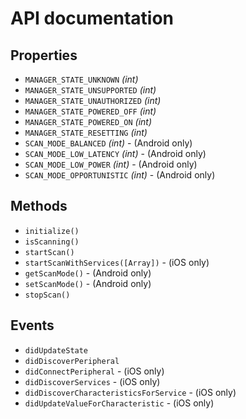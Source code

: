 # API documentation

## Properties



* `MANAGER_STATE_UNKNOWN` _(int)_
* `MANAGER_STATE_UNSUPPORTED` _(int)_
* `MANAGER_STATE_UNAUTHORIZED` _(int)_
* `MANAGER_STATE_POWERED_OFF` _(int)_
* `MANAGER_STATE_POWERED_ON` _(int)_
* `MANAGER_STATE_RESETTING` _(int)_
* `SCAN_MODE_BALANCED` _(int)_ - (Android only)
* `SCAN_MODE_LOW_LATENCY` _(int)_ - (Android only)
* `SCAN_MODE_LOW_POWER` _(int)_ - (Android only)
* `SCAN_MODE_OPPORTUNISTIC` _(int)_ - (Android only)

## Methods
* `initialize()`
* `isScanning()`
* `startScan()`
* `startScanWithServices([Array])` - (iOS only)
* `getScanMode()` - (Android only)
* `setScanMode()` - (Android only)
* `stopScan()`

## Events
* `didUpdateState`
* `didDiscoverPeripheral`
* `didConnectPeripheral` - (iOS only)
* `didDiscoverServices` - (iOS only)
* `didDiscoverCharacteristicsForService` - (iOS only)
* `didUpdateValueForCharacteristic`  - (iOS only)
